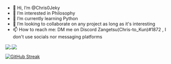 - 👋 Hi, I’m @Chris0Jeky
- 👀 I’m interested in Philosophy 
- 🌱 I’m currently learning Python
- 💞️ I’m looking to collaborate on any project as long as it's interesting
- 📫 How to reach me: DM me on Discord Zangetsu(Chris-to_Kun)#1872 , I don't use socials nor messaging platforms

<!---
Chris0Jeky/Chris0Jeky is a ✨ special ✨ repository because its `README.md` (this file) appears on your GitHub profile.
You can click the Preview link to take a look at your changes.
--->


<a href="https://github.com/Chris0Jeky/github-readme-stats">
  <img align="center" src="https://github-readme-stats.vercel.app/api?username=Chris0Jeky&show_icons=true&theme=radical" />
</a>
<a href="https://github.com/Chris0Jeky/convoychat">
  <img align="center" src="https://github-readme-stats.vercel.app/api/top-langs/?username=Chris0Jeky&hide_progress=true&theme=radical" />
</a>

[![GitHub Streak](https://streak-stats.demolab.com/?user=Chris0Jeky&theme=dark)](https://git.io/streak-stats)
